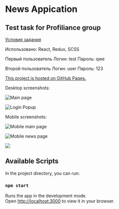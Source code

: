 # News Appication
## Test task for Profiliance group

[Условия задания](https://github.com/srclab/frontend-test-task/blob/main/README.md)

Использовано: React, Redux, SCSS

Первый пользователь
Логин: test
Пароль: qwe

Второй пользователь
Логин: user
Пароль: 123

[This project is hosted on GitHub Pages.](https://leonidrawhide.github.io/test_profiliance-group/#/)

Desktop screenshots:

![Main page](https://i.ibb.co/cTTQHSW/news1.png "Main page")

![Login Popup](https://i.ibb.co/4MTvdKr/news3.png "Login Popup")

Mobile screenshots:

![Mobile main page](https://i.ibb.co/TbZWMjq/news-mobile1.png "Mobile main page")

![Mobile news page](https://i.ibb.co/x85HKc5/news-mobile2.png "Mobile news page")

[![](https://camo.githubusercontent.com/a2676d223d98caa2fb625d37d9fc911a8eab620ae99d6aadaad02fd26680ab67/68747470733a2f2f7374617469632e74696c646163646e2e636f6d2f74696c64333633382d333333382d343133362d623033382d3331333133323330363433382f47726f75705f3634302e737667)](https://profilancegroup.com/)

## Available Scripts

In the project directory, you can run:

### `npm start`

Runs the app in the development mode.\
Open [http://localhost:3000](http://localhost:3000) to view it in your browser.
